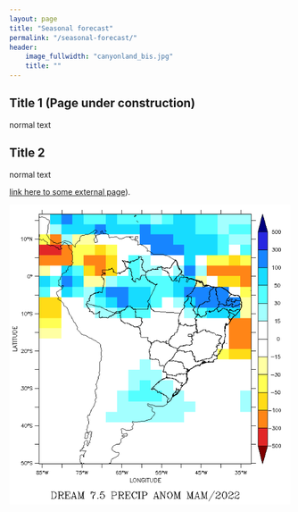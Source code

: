 ```yaml
---
layout: page
title: "Seasonal forecast"
permalink: "/seasonal-forecast/"
header:
    image_fullwidth: "canyonland_bis.jpg"
    title: ""
---
```


## Title 1 (Page under construction)

normal text

## Title 2
normal text

 [link here to some external page](http://www.bla)).

 ![MAMseasonaforecast](/images/fcst-anom-2022-MAM.png)

